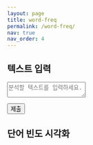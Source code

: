 ```yaml
---
layout: page
title: word-freq
permalink: /word-freq/
nav: true
nav_order: 4
---
```


## 텍스트 입력

<textarea id="textInput" type="text" placeholder="분석할 텍스트를 입력하세요."></textarea>
<button onclick="updateChart()">제출</button>


## 단어 빈도 시각화
<div>
    <canvas id="myChart"></canvas>
</div>
<script src="/assets/js/word-freq.js"></script>
